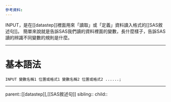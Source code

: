 ```yaml
---
參考資料:
---
```

INPUT，是在[[datastep]]裡面用來「讀取」或「定義」資料讀入格式的[[SAS敘述句]]。
簡單來說就是告訴SAS我們讀的資料裡面的變數，長什麼樣子，告訴SAS讀的辨識不同變數的規則是什麼。
- - -
# 基本語法
```SAS
INPUT 變數名稱1 位置或格式1 變數名稱2 位置或格式2 ......;
```
- - -
parent::[[datastep]],[[SAS敘述句]]
sibling::
child::